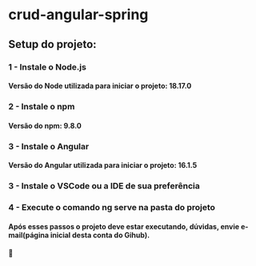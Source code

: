 # crud-angular-spring

## Setup do projeto:

### 1 - Instale o Node.js
#### Versão do Node utilizada para iniciar o projeto: 18.17.0
### 2 - Instale o npm
#### Versão do npm: 9.8.0
### 3 - Instale o Angular
#### Versão do Angular utilizada para iniciar o projeto: 16.1.5
### 3 - Instale o VSCode ou a IDE de sua preferência
### 4 - Execute o comando ng serve na pasta do projeto

#### Após esses passos o projeto deve estar executando, dúvidas, envie e-mail(página inicial desta conta do Gihub).
#### 🖖
